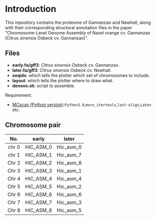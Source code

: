 # Introduction

This repository contains the proteome of Gannanzao and Newhall, along with their corresponding structural annotation files in the paper "Chromosome-Level Genome Assembly of Navel orange cv. Gannanzao (Citrus sinensis Osbeck cv. Gannanzao)".

## Files

+ **early.fa/gff3**: *Citrus sinensis* Osbeck cv. Gannanzao.
+ **later.fa/gff3**: *Citrus sinensis* Osbeck cv. Newhall.
+ **seqids**: which tells the plotter which set of chromosomes to include.
+ **layout**:  which tells the plotter where to draw what.
+ **denovo.sh**: script to assemble.

Requirement:

+ [MCscan (Python version)](https://github.com/tanghaibao/jcvi/wiki/MCscan-(Python-version)):`Python3.9`,`more_itertools`,`last-align`,`Latex` etc.

## Chromosome pair

|  No.  |   early   |   later   |
| :---: | :-------: | :-------: |
| chr 0 | HIC_ASM_0 | Hic_asm_0 |
| chr 1 | HIC_ASM_1 | Hic_asm_7 |
| Chr 2 | HIC_ASM_2 | Hic_asm_8 |
| Chr 3 | HIC_ASM_3 | Hic_asm_1 |
| Chr 4 | HIC_ASM_4 | Hic_asm_4 |
| Chr 5 | HIC_ASM_5 | Hic_asm_2 |
| Chr 6 | HIC_ASM_6 | Hic_asm_6 |
| Chr 7 | HIC_ASM_7 | Hic_asm_3 |
| Chr 8 | HIC_ASM_8 | Hic_asm_5 |
